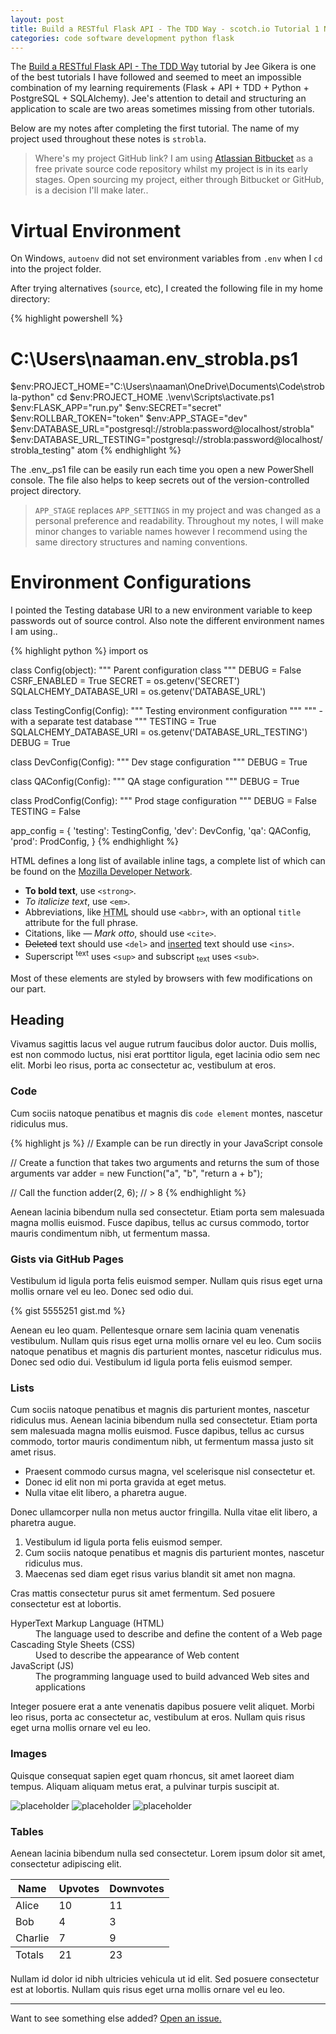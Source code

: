 ```yaml
---
layout: post
title: Build a RESTful Flask API - The TDD Way - scotch.io Tutorial 1 Notes
categories: code software development python flask
---
```


The <a href="https://scotch.io/tutorials/build-a-restful-api-with-flask-the-tdd-way">Build a RESTful Flask API - The TDD Way</a> tutorial by Jee Gikera is one of the best tutorials I have followed and seemed to meet an impossible combination of my learning requirements (Flask + API + TDD + Python + PostgreSQL + SQLAlchemy).  Jee's attention to detail and structuring an application to scale are two areas sometimes missing from other tutorials.

Below are my notes after completing the first tutorial.  The name of my project used throughout these notes is `strobla`.

> Where's my project GitHub link?  I am using <a href="https://bitbucket.org">Atlassian Bitbucket</a> as a free private source code repository whilst my project is in its early stages.  Open sourcing my project, either through Bitbucket or GitHub, is a decision I'll make later..

# Virtual Environment

On Windows, `autoenv` did not set environment variables from `.env` when I `cd` into the project folder.

After trying alternatives (`source`, etc), I created the following file in my home directory:

{% highlight powershell %}
# C:\Users\naaman\.env_strobla.ps1

$env:PROJECT_HOME="C:\Users\naaman\OneDrive\Documents\Code\strobla-python"
cd $env:PROJECT_HOME
.\venv\Scripts\activate.ps1
$env:FLASK_APP="run.py"
$env:SECRET="secret"
$env:ROLLBAR_TOKEN="token"
$env:APP_STAGE="dev"
$env:DATABASE_URL="postgresql://strobla:password@localhost/strobla"
$env:DATABASE_URL_TESTING="postgresql://strobla:password@localhost/strobla_testing"
atom
{% endhighlight %}

The .env_<project>.ps1 file can be easily run each time you open a new PowerShell console.  The file also helps to keep secrets out of the version-controlled project directory.

> `APP_STAGE` replaces `APP_SETTINGS` in my project and was changed as a personal preference and readability.  Throughout my notes, I will make minor changes to variable names however I recommend using the same directory structures and naming conventions.

# Environment Configurations

I pointed the Testing database URI to a new environment variable to keep passwords out of source control.  Also note the different environment names I am using..

{% highlight python %}
import os

class Config(object):
    """ Parent configuration class """
    DEBUG = False
    CSRF_ENABLED = True
    SECRET = os.getenv('SECRET')
    SQLALCHEMY_DATABASE_URI = os.getenv('DATABASE_URL')

class TestingConfig(Config):
    """ Testing environment configuration """
    """  - with a separate test database """
    TESTING = True
    SQLALCHEMY_DATABASE_URI = os.getenv('DATABASE_URL_TESTING')
    DEBUG = True

class DevConfig(Config):
    """ Dev stage configuration """
    DEBUG = True

class QAConfig(Config):
    """ QA stage configuration """
    DEBUG = True

class ProdConfig(Config):
    """ Prod stage configuration """
    DEBUG = False
    TESTING = False

app_config = {
    'testing': TestingConfig,
    'dev': DevConfig,
    'qa': QAConfig,
    'prod': ProdConfig,
}
{% endhighlight %}

HTML defines a long list of available inline tags, a complete list of which can be found on the [Mozilla Developer Network](https://developer.mozilla.org/en-US/docs/Web/HTML/Element).

- **To bold text**, use `<strong>`.
- *To italicize text*, use `<em>`.
- Abbreviations, like <abbr title="HyperText Markup Langage">HTML</abbr> should use `<abbr>`, with an optional `title` attribute for the full phrase.
- Citations, like <cite>&mdash; Mark otto</cite>, should use `<cite>`.
- <del>Deleted</del> text should use `<del>` and <ins>inserted</ins> text should use `<ins>`.
- Superscript <sup>text</sup> uses `<sup>` and subscript <sub>text</sub> uses `<sub>`.

Most of these elements are styled by browsers with few modifications on our part.

## Heading

Vivamus sagittis lacus vel augue rutrum faucibus dolor auctor. Duis mollis, est non commodo luctus, nisi erat porttitor ligula, eget lacinia odio sem nec elit. Morbi leo risus, porta ac consectetur ac, vestibulum at eros.

### Code

Cum sociis natoque penatibus et magnis dis `code element` montes, nascetur ridiculus mus.

{% highlight js %}
// Example can be run directly in your JavaScript console

// Create a function that takes two arguments and returns the sum of those arguments
var adder = new Function("a", "b", "return a + b");

// Call the function
adder(2, 6);
// > 8
{% endhighlight %}

Aenean lacinia bibendum nulla sed consectetur. Etiam porta sem malesuada magna mollis euismod. Fusce dapibus, tellus ac cursus commodo, tortor mauris condimentum nibh, ut fermentum massa.

### Gists via GitHub Pages

Vestibulum id ligula porta felis euismod semper. Nullam quis risus eget urna mollis ornare vel eu leo. Donec sed odio dui.

{% gist 5555251 gist.md %}

Aenean eu leo quam. Pellentesque ornare sem lacinia quam venenatis vestibulum. Nullam quis risus eget urna mollis ornare vel eu leo. Cum sociis natoque penatibus et magnis dis parturient montes, nascetur ridiculus mus. Donec sed odio dui. Vestibulum id ligula porta felis euismod semper.

### Lists

Cum sociis natoque penatibus et magnis dis parturient montes, nascetur ridiculus mus. Aenean lacinia bibendum nulla sed consectetur. Etiam porta sem malesuada magna mollis euismod. Fusce dapibus, tellus ac cursus commodo, tortor mauris condimentum nibh, ut fermentum massa justo sit amet risus.

* Praesent commodo cursus magna, vel scelerisque nisl consectetur et.
* Donec id elit non mi porta gravida at eget metus.
* Nulla vitae elit libero, a pharetra augue.

Donec ullamcorper nulla non metus auctor fringilla. Nulla vitae elit libero, a pharetra augue.

1. Vestibulum id ligula porta felis euismod semper.
2. Cum sociis natoque penatibus et magnis dis parturient montes, nascetur ridiculus mus.
3. Maecenas sed diam eget risus varius blandit sit amet non magna.

Cras mattis consectetur purus sit amet fermentum. Sed posuere consectetur est at lobortis.

<dl>
  <dt>HyperText Markup Language (HTML)</dt>
  <dd>The language used to describe and define the content of a Web page</dd>

  <dt>Cascading Style Sheets (CSS)</dt>
  <dd>Used to describe the appearance of Web content</dd>

  <dt>JavaScript (JS)</dt>
  <dd>The programming language used to build advanced Web sites and applications</dd>
</dl>

Integer posuere erat a ante venenatis dapibus posuere velit aliquet. Morbi leo risus, porta ac consectetur ac, vestibulum at eros. Nullam quis risus eget urna mollis ornare vel eu leo.

### Images

Quisque consequat sapien eget quam rhoncus, sit amet laoreet diam tempus. Aliquam aliquam metus erat, a pulvinar turpis suscipit at.

![placeholder](http://placehold.it/800x400 "Large example image")
![placeholder](http://placehold.it/400x200 "Medium example image")
![placeholder](http://placehold.it/200x200 "Small example image")

### Tables

Aenean lacinia bibendum nulla sed consectetur. Lorem ipsum dolor sit amet, consectetur adipiscing elit.

<table>
  <thead>
    <tr>
      <th>Name</th>
      <th>Upvotes</th>
      <th>Downvotes</th>
    </tr>
  </thead>
  <tfoot>
    <tr>
      <td>Totals</td>
      <td>21</td>
      <td>23</td>
    </tr>
  </tfoot>
  <tbody>
    <tr>
      <td>Alice</td>
      <td>10</td>
      <td>11</td>
    </tr>
    <tr>
      <td>Bob</td>
      <td>4</td>
      <td>3</td>
    </tr>
    <tr>
      <td>Charlie</td>
      <td>7</td>
      <td>9</td>
    </tr>
  </tbody>
</table>

Nullam id dolor id nibh ultricies vehicula ut id elit. Sed posuere consectetur est at lobortis. Nullam quis risus eget urna mollis ornare vel eu leo.

-----

Want to see something else added? <a href="https://github.com/poole/poole/issues/new">Open an issue.</a>
